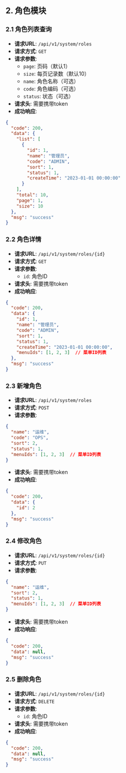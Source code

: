 ## 2. 角色模块

### 2.1 角色列表查询

- **请求URL**: `/api/v1/system/roles`
- **请求方式**: `GET`
- **请求参数**:
  - `page`: 页码（默认1）
  - `size`: 每页记录数（默认10）
  - `name`: 角色名称（可选）
  - `code`: 角色编码（可选）
  - `status`: 状态（可选）
- **请求头**: 需要携带token
- **成功响应**:

```json
{
  "code": 200,
  "data": {
    "list": [
      {
        "id": 1,
        "name": "管理员",
        "code": "ADMIN",
        "sort": 1,
        "status": 1,
        "createTime": "2023-01-01 00:00:00"
      }
    ],
    "total": 10,
    "page": 1,
    "size": 10
  },
  "msg": "success"
}
```

### 2.2 角色详情

- **请求URL**: `/api/v1/system/roles/{id}`
- **请求方式**: `GET`
- **请求参数**: 
  - `id`: 角色ID
- **请求头**: 需要携带token
- **成功响应**:

```json
{
  "code": 200,
  "data": {
    "id": 1,
    "name": "管理员",
    "code": "ADMIN",
    "sort": 1,
    "status": 1,
    "createTime": "2023-01-01 00:00:00",
    "menuIds": [1, 2, 3]  // 菜单ID列表
  },
  "msg": "success"
}
```

### 2.3 新增角色

- **请求URL**: `/api/v1/system/roles`
- **请求方式**: `POST`
- **请求参数**:

```json
{
  "name": "运维",
  "code": "OPS",
  "sort": 2,
  "status": 1,
  "menuIds": [1, 2, 3]  // 菜单ID列表
}
```

- **请求头**: 需要携带token
- **成功响应**:

```json
{
  "code": 200,
  "data": {
    "id": 2
  },
  "msg": "success"
}
```

### 2.4 修改角色

- **请求URL**: `/api/v1/system/roles/{id}`
- **请求方式**: `PUT`
- **请求参数**:

```json
{
  "name": "运维",
  "sort": 2,
  "status": 1,
  "menuIds": [1, 2, 3]  // 菜单ID列表
}
```

- **请求头**: 需要携带token
- **成功响应**:

```json
{
  "code": 200,
  "data": null,
  "msg": "success"
}
```

### 2.5 删除角色

- **请求URL**: `/api/v1/system/roles/{id}`
- **请求方式**: `DELETE`
- **请求参数**: 
  - `id`: 角色ID
- **请求头**: 需要携带token
- **成功响应**:

```json
{
  "code": 200,
  "data": null,
  "msg": "success"
}
```
